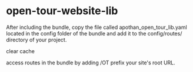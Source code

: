 # open-tour-website-lib

After including the bundle, copy the file called apothan_open_tour_lib.yaml located in the 
config folder of the bundle and add it to the config/routes/ directory of your project.

clear cache

access routes in the bundle by adding /OT prefix your site's root URL.